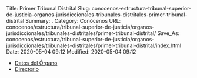 Title: Primer Tribunal Distrital
Slug: conocenos-estructura-tribunal-superior-de-justicia-organos-jurisdiccionales-tribunales-distritales-primer-tribunal-distrital
Summary: .
Category: Conócenos
URL: conocenos/estructura/tribunal-superior-de-justicia/organos-jurisdiccionales/tribunales-distritales/primer-tribunal-distrital/
Save_As: conocenos/estructura/tribunal-superior-de-justicia/organos-jurisdiccionales/tribunales-distritales/primer-tribunal-distrital/index.html
Date: 2020-05-04 09:12
Modified: 2020-05-04 09:12



* [Datos del Órgano](datos-del-organo/)
* [Directorio](directorio/)



